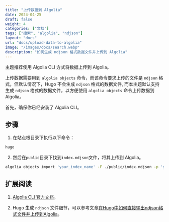 ```yaml
---
title: "上传数据到 Algolia"
date: 2024-04-25
draft: false
weight: 4
categories: ["文档"]
tags: ["搜索", "algolia", "ndjson"]
layout: "docs"
url: "docs/upload-data-to-algolia"
image: "/images/docs/search.webp"
description: "如何生成 ndjson 格式数据文件并上传到 Algolia"
---
```


主题推荐使用 Algolia CLI 方式将数据上传到 Algolia。

上传数据需要用到 `algolia objects` 命令，而该命令要求上传的文件是 `ndjson` 格式，但默认情况下，Hugo 不会生成 `ndjson` 格式的数据文件, 而本主题默认支持生成 `ndjson` 格式的数据文件，以方便使用 `algolia objects` 命令上传数据到 Algolia。

首先，确保你已经安装了 Algolia CLI。

## 步骤

1. 在站点根目录下执行以下命令：

```bash
hugo
```

2. 然后在`public`目录下找到`index.ndjson`文件，将其上传到 Algolia。

```bash
algolia objects import 'your_index_name' -F ./public/index.ndjson -p 'your_prifile_name'
```

## 扩展阅读

1. [Algolia CLI 官方文档](https://www.algolia.com/doc/tools/cli/get-started/overview/)。

2. Hugo 生成 `ndjson` 文件细节，可以参考文章[在Hugo中如何直接输出ndjson格式文件并上传到Algolia](https://supcat.cn/posts/2023/12/24/output-ndjson-file-in-hugo-and-upload-to-algolia/)。
